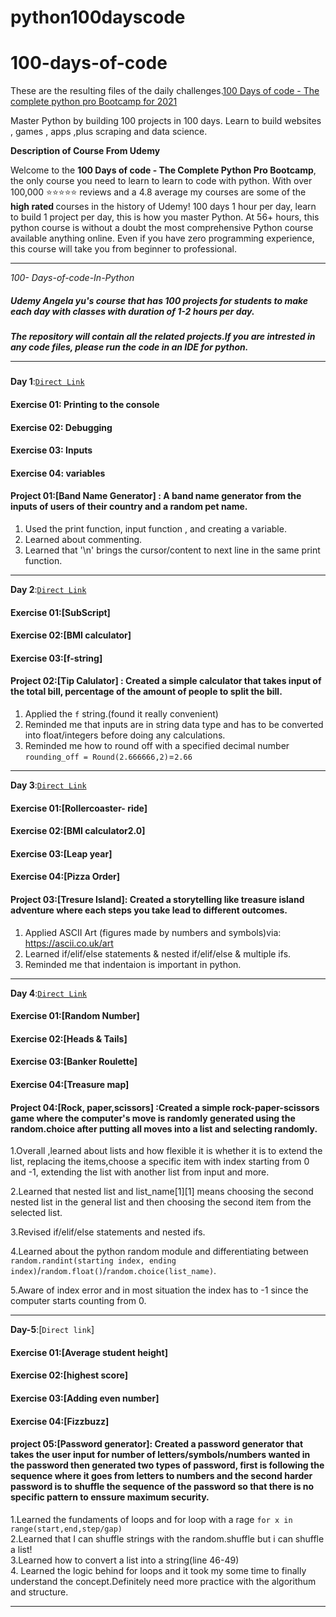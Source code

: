 # python100dayscode
# 100-days-of-code
These are the resulting files of the daily challenges.[100 Days of code - The complete python pro Bootcamp for 2021](https://www.udemy.com/course/100-days-of-code/#instructor-1)

Master Python by building 100 projects in 100 days.
Learn to build websites , games , apps ,plus scraping and data science.

**Description of Course From Udemy**

Welcome to the <b> 100 Days of code - The Complete Python Pro Bootcamp</b>, the only course you need to learn to learn to code with python. With over 100,000 ⭐️⭐️⭐️⭐️⭐️ reviews and a 4.8 average my courses are some of the 
<b>high rated </b>courses in the history of Udemy! 100 days  1 hour per day, learn to build 1 project per day, this is how you master Python. At 56+ hours, this python course is without a doubt the most comprehensive Python course available anything online. Even if you have zero programming experience, this course will take you from beginner to professional.

**************************************************************

*100- Days-of-code-In-Python*
##### Udemy Angela yu's course that has 100 projects for students to make each day with classes with duration of 1-2 hours per day.<br>
##### The repository will contain all the related projects.If you are intrested in any code files, please run the code in an IDE for python.<hr>

<b>Day 1</b>:[`Direct Link`](https://github.com/ParulARMY/python100dayscode/tree/main/Day-1)<br>
#### Exercise 01: Printing to the console
#### Exercise 02: Debugging
#### Exercise 03: Inputs
#### Exercise 04: variables
#### Project 01:[Band Name Generator] : A band name generator from the inputs of users of their country and a random pet name.
1. Used the print function, input function , and creating a variable.
2. Learned about commenting.
3. Learned that '\n' brings the cursor/content to next line in the same print function.
<hr>

<b>Day 2</b>:[`Direct Link`](https://github.com/ParulARMY/python100dayscode/tree/main/Day-2)<br>
#### Exercise 01:[SubScript]
#### Exercise 02:[BMI calculator]
#### Exercise 03:[f-string]
#### Project 02:[Tip Calulator] : Created a simple calculator that takes input of the total bill, percentage of the amount of people to split the bill.
1. Applied the `f` string.(found it really convenient)
2. Reminded me that inputs are in string data type and has to be converted into float/integers before doing any calculations.
3. Reminded me how to round off with a specified decimal number `rounding_off = Round(2.666666,2)`=`2.66`
<hr>

<b>Day 3</b>:[`Direct Link`](https://github.com/ParulARMY/python100dayscode/tree/main/Day-3)<br>
#### Exercise 01:[Rollercoaster- ride]
#### Exercise 02:[BMI calculator2.0]
#### Exercise 03:[Leap year]
#### Exercise 04:[Pizza Order]
#### Project 03:[Tresure Island]: Created a storytelling like treasure island adventure where each steps you take lead to different outcomes.
1. Applied ASCII Art (figures made by numbers and symbols)via: https://ascii.co.uk/art
2. Learned if/elif/else statements & nested if/elif/else & multiple ifs.
3. Reminded me that indentaion is important in python.
<hr>

<b>Day 4</b>:[`Direct Link`](https://github.com/ParulARMY/python100dayscode/tree/main/Day-4)<br>
#### Exercise 01:[Random Number]
#### Exercise 02:[Heads & Tails]
#### Exercise 03:[Banker Roulette]
#### Exercise 04:[Treasure map]
#### Project 04:[Rock, paper,scissors] :Created a simple rock-paper-scissors game where the computer's move is randomly generated using the random.choice after putting all moves into a list and selecting randomly.

1.Overall ,learned about lists and how flexible it is whether it is to extend the list, replacing the items,choose a specific item with index starting from 0 and -1, extending the list with another list from input and more.

2.Learned that nested list and list_name[1][1] means choosing the second nested list in the general list and then choosing the second item from the selected list.

3.Revised if/elif/else statements and nested ifs.

4.Learned about the python random module and differentiating between `random.randint(starting index, ending index)`/`random.float()`/`random.choice(list_name)`.

5.Aware of index error and in most situation the index has to -1 since the computer starts counting from 0.
<hr>

<b>Day-5</b>:[`Direct link`]<br>
#### Exercise 01:[Average student height]<br>
#### Exercise 02:[highest score]<br>
#### Exercise 03:[Adding even number]<br>
#### Exercise 04:[Fizzbuzz]<br>
#### project 05:[Password generator]: Created a password generator that takes the user input for number of letters/symbols/numbers wanted in the password then generated two types of password, first is following the sequence where it goes from letters to numbers and the second harder password is to shuffle the sequence of the password so that there is no specific pattern to enssure maximum security. <br>
1.Learned the fundaments of loops and for loop with a rage `for x in range(start,end,step/gap)`<br>
2.Learned that I can shuffle strings with the random.shuffle but i can shuffle a list!<br>
3.Learned how to convert a list into a string(line 46-49)<br>
4. Learned the logic behind for loops and it took my some time to finally understand the concept.Definitely need more practice with the algorithum and structure.<br>
<hr>

